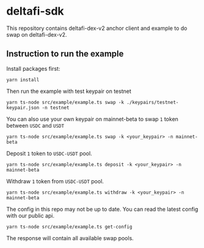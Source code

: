 # deltafi-sdk

This repository contains deltafi-dex-v2 anchor client and example to do swap on deltafi-dex-v2.

## Instruction to run the example

Install packages first:
``` 
yarn install
```

Then run the example with test keypair on testnet
```
yarn ts-node src/example/example.ts swap -k ./keypairs/testnet-keypair.json -n testnet
```

You can also use your own keypair on mainnet-beta to swap `1` token between `USDC` and `USDT`
```
yarn ts-node src/example/example.ts swap -k <your_keypair> -n mainnet-beta
```

Deposit `1` token to `USDC-USDT` pool.
```
yarn ts-node src/example/example.ts deposit -k <your_keypair> -n mainnet-beta
```

Withdraw `1` token from `USDC-USDT` pool.
```
yarn ts-node src/example/example.ts withdraw -k <your_keypair> -n mainnet-beta
```

The config in this repo may not be up to date. You can read the latest config with our public api.
```
yarn ts-node src/example/example.ts get-config
```
The response will contain all available swap pools.

